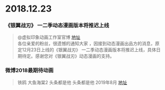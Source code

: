 # 2018.12.23


### 《银翼战刃》 一二季动态漫画版本将推迟上线
> @虚拟印象动画工作室官博  [地址](https://weibo.com/2532310695/H8xeRwobq)  
>各位亲爱的粉丝，很遗憾的通知大家 ，因接到动态漫画出品方的消息，原定12月23日上线的《银翼战刃》 一二季动态漫画版本将推迟上线，具体日期待定。感谢您对《银翼战刃》动态漫画的支持。 ​​​​ 


###  微博2018最期待动画 
>铁鸥 大鱼海棠2 头条都是他 
>头条都是他 2019年8月
>[地址](https://weibo.com/2477971432/H8xXy66Vy)

